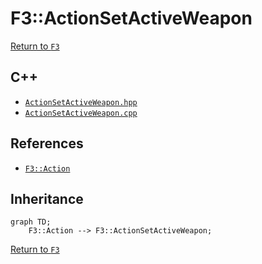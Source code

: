 # F3::ActionSetActiveWeapon

[Return to `F3`](/docs/F3.md)

## C++

- [`ActionSetActiveWeapon.hpp`](/c++/include/ActionSetActiveWeapon.hpp)
- [`ActionSetActiveWeapon.cpp`](/c++/source/ActionSetActiveWeapon.cpp)

## References

- [`F3::Action`](/docs/F3/Action.md)

## Inheritance

```mermaid
graph TD;
    F3::Action --> F3::ActionSetActiveWeapon;
```

[Return to `F3`](/docs/F3.md)